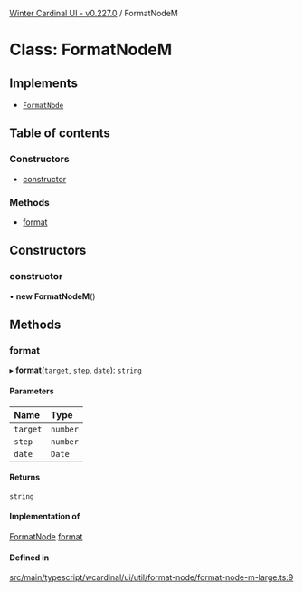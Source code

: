 [Winter Cardinal UI - v0.227.0](../index.md) / FormatNodeM

# Class: FormatNodeM

## Implements

- [`FormatNode`](../interfaces/FormatNode.md)

## Table of contents

### Constructors

- [constructor](FormatNodeM.md#constructor)

### Methods

- [format](FormatNodeM.md#format)

## Constructors

### constructor

• **new FormatNodeM**()

## Methods

### format

▸ **format**(`target`, `step`, `date`): `string`

#### Parameters

| Name | Type |
| :------ | :------ |
| `target` | `number` |
| `step` | `number` |
| `date` | `Date` |

#### Returns

`string`

#### Implementation of

[FormatNode](../interfaces/FormatNode.md).[format](../interfaces/FormatNode.md#format)

#### Defined in

[src/main/typescript/wcardinal/ui/util/format-node/format-node-m-large.ts:9](https://github.com/winter-cardinal/winter-cardinal-ui/blob/v0.227.0/src/main/typescript/wcardinal/ui/util/format-node/format-node-m-large.ts#L9)
